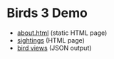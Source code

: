 
# Birds 3 Demo

- [about.html](/about.html) (static HTML page)
- [sightings](/sightings)   (HTML page)
- [bird views](/bird_views) (JSON output)

